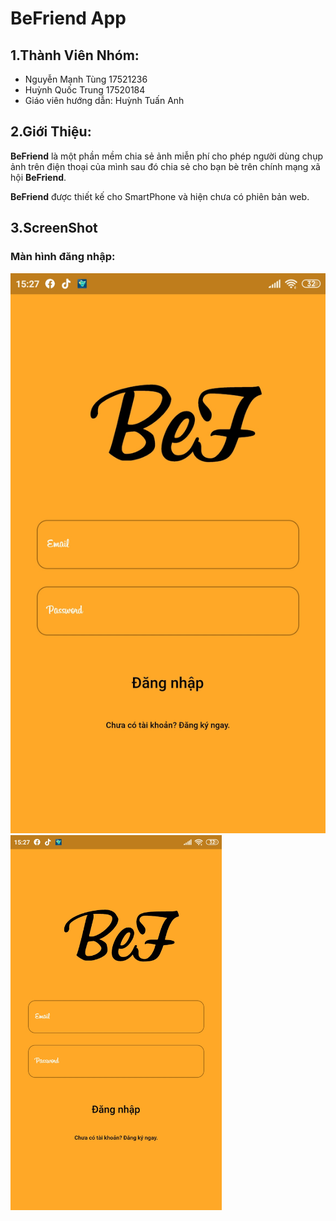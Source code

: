 ﻿# BeFriend App

## 1.Thành Viên Nhóm:
- Nguyễn Mạnh Tùng 17521236
- Huỳnh Quốc Trung 17520184
- Giáo viên hướng dẫn: Huỳnh Tuấn Anh

## 2.Giới Thiệu:

**BeFriend** là một phần mềm chia sẻ ảnh miễn phí cho phép người dùng chụp ảnh trên điện thoại của mình sau đó chia sẻ cho bạn bè trên chính mạng xã hội **BeFriend**. 

**BeFriend** được thiết kế cho SmartPhone và hiện chưa có phiên bản web.

## 3.ScreenShot

### Màn hình đăng nhập: 
![Login](/ScreenShot/login.jpg) 
<img src="/ScreenShot/login.jpg?raw=true" height="600">

